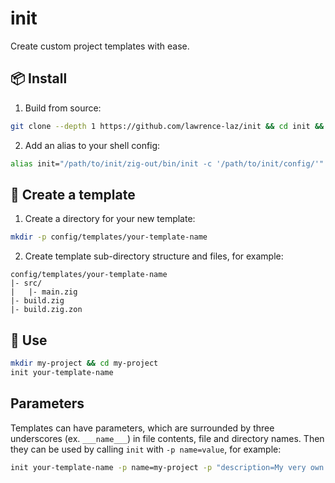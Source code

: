 # init
Create custom project templates with ease.

## 📦 Install
1. Build from source:
```sh
git clone --depth 1 https://github.com/lawrence-laz/init && cd init && zig build --release=safe
```
2. Add an alias to your shell config:
```sh
alias init="/path/to/init/zig-out/bin/init -c '/path/to/init/config/'"
```

## 🔨 Create a template
1. Create a directory for your new template:
```sh
mkdir -p config/templates/your-template-name
```
2. Create template sub-directory structure and files, for example:
```
config/templates/your-template-name
|- src/
|   |- main.zig
|- build.zig
|- build.zig.zon
```

## 🎉 Use
```sh
mkdir my-project && cd my-project
init your-template-name
```

## Parameters
Templates can have parameters, which are surrounded by three underscores (ex. `___name___`) in file contents, file and directory names.
Then they can be used by calling `init` with `-p name=value`, for example:
```sh
init your-template-name -p name=my-project -p "description=My very own project."
```

